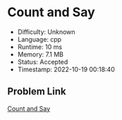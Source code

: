 # Count and Say

- Difficulty: Unknown
- Language: cpp
- Runtime: 10 ms
- Memory: 7.1 MB
- Status: Accepted
- Timestamp: 2022-10-19 00:18:40

## Problem Link
[Count and Say](https://leetcode.com/problems/count-and-say)

